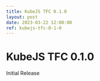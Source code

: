 ```yaml
---
title: KubeJS TFC 0.1.0
layout: post
date: 2023-03-22 12:00:00
ref: kubejs-tfc-0-1-0
---
```


# KubeJS TFC 0.1.0

Initial Release

